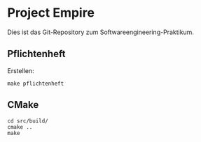 Project Empire
==============

Dies ist das Git-Repository zum Softwareengineering-Praktikum.

Pflichtenheft
-------------

Erstellen:

	make pflichtenheft

CMake
-----

	cd src/build/
	cmake ..
	make
